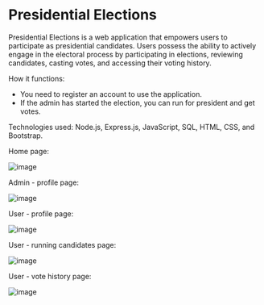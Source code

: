 # Presidential Elections

Presidential Elections is a web application that empowers users to participate as presidential candidates.
Users possess the ability to actively engage in the electoral process by participating in elections, reviewing candidates, casting votes, and accessing their voting history.

How it functions:
- You need to register an account to use the application.
- If the admin has started the election, you can run for president and get votes.

Technologies used: Node.js, Express.js, JavaScript, SQL, HTML, CSS, and Bootstrap.

Home page:

![image](https://github.com/daviddserb/presidential-elections/assets/83017887/836c8278-c125-48bd-aec1-ccd770cd7f70)

Admin - profile page:

![image](https://github.com/daviddserb/presidential-elections/assets/83017887/324a280f-533f-48ed-aab8-7fcdaa340b43)

User - profile page:

![image](https://github.com/daviddserb/presidential-elections/assets/83017887/f80c3a37-c38f-4458-a66e-38a27790b5d3)

User - running candidates page:

![image](https://github.com/daviddserb/presidential-elections/assets/83017887/a21754a3-a2a0-4a18-9a31-40fe05c162b8)

User - vote history page:

![image](https://github.com/daviddserb/presidential-elections/assets/83017887/a1d0f57e-7a91-42e0-b07e-e1477a73d08a)
